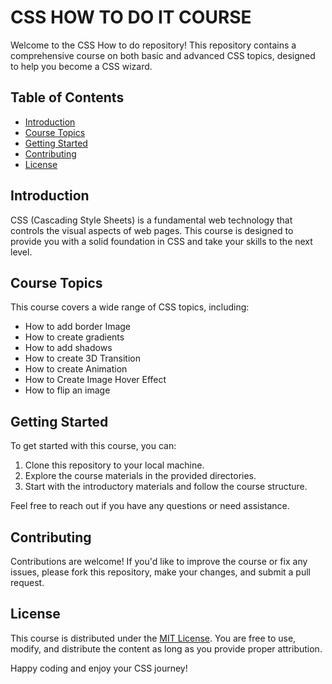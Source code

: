 # CSS HOW TO DO IT COURSE

Welcome to the CSS How to do  repository! This repository contains a comprehensive course on both basic and advanced CSS topics, designed to help you become a CSS wizard.

## Table of Contents
- [Introduction](#introduction)
- [Course Topics](#course-topics)
- [Getting Started](#getting-started)
- [Contributing](#contributing)
- [License](#license)

## Introduction

CSS (Cascading Style Sheets) is a fundamental web technology that controls the visual aspects of web pages. This course is designed to provide you with a solid foundation in CSS and take your skills to the next level.

## Course Topics

This course covers a wide range of CSS topics, including:
- How to add border Image
- How to create gradients
- How to add shadows
- How to create 3D Transition
- How to create Animation
- How to Create Image Hover Effect
- How to flip an image

## Getting Started

To get started with this course, you can:
1. Clone this repository to your local machine.
2. Explore the course materials in the provided directories.
3. Start with the introductory materials and follow the course structure.

Feel free to reach out if you have any questions or need assistance.

## Contributing

Contributions are welcome! If you'd like to improve the course or fix any issues, please fork this repository, make your changes, and submit a pull request.

## License

This course is distributed under the [MIT License](LICENSE). You are free to use, modify, and distribute the content as long as you provide proper attribution.

Happy coding and enjoy your CSS journey!

